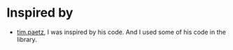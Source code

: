 # Inspired by
 * [tim.paetz](https://github.com/paetztm), I was inspired by his code. And I used some of his code in the library.
